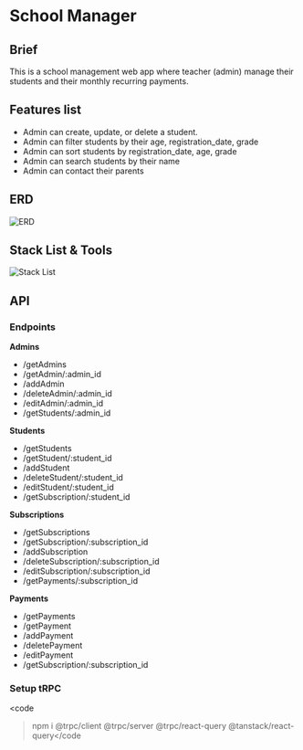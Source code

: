 # School Manager

## Brief

This is a school management web app where teacher (admin) manage their students and their monthly recurring payments.

## Features list

- Admin can create, update, or delete a student.
- Admin can filter students by their age, registration_date, grade
- Admin can sort students by registration_date, age, grade
- Admin can search students by their name
- Admin can contact their parents

## ERD

![ERD](https://asana-user-private-us-east-1.s3.amazonaws.com/assets/1205415844296691/1205707870019584/c079e642ec9b477b6c015dcf3cf065a5?X-Amz-Security-Token=IQoJb3JpZ2luX2VjEPv%2F%2F%2F%2F%2F%2F%2F%2F%2F%2FwEaCXVzLWVhc3QtMSJHMEUCIQCaLEbBeR3Efa5qqLNFiNoUOaApwmnDmsuJdLHlemeXGAIgR03bjDZxEG1DqRHrfDeKz59MQt2xsdajZL7%2FRtBxnXAqsgUIExAAGgw0MDM0ODM0NDY4NDAiDKvuYojYPwRHIwh7ySqPBXClO1xRXnuWgeA9Gu1b7likv6NYrshdGspmkwnA8lollg4%2FnSRtv0TlfedfoA9u6n%2BLXZgM51BsZxdZi%2Fd%2BVGRGtH5bFPm1a8fW4aTrJp%2FJI7njm4tMGdM4jGNQlWF58QRCKiXw%2FY0OtYuEL3tdY8mMOPmDLnztNCGkz2jMPEkCgSPqhIdebG9uD8UZdjv%2FOVuPgmIH%2FcNAPJUJiumS47jXAB5DlN7oAYVu%2BCzi6lBWB3EBYNp12l7EvLJ1JX5R8qdQVI64COHJwOVioyK7xeZwX6q4GOG495u9WZdBBtqcwAnkXCiiOdMdTqxZAf0WC3JPE9kbGQuH3Gsk9z8wPZAawy%2Bor4uHB7cMN8Cf6JBLWKGHldxEA0Gd06IK2joLBZ1BdhmZZuPZjTSRfIvk9z8eKyJcs2gbzfacoioUJwGxpsPgkkk09IaS2xq7MJDhyq0uuY0CLUfjBKIOlgRamRA3WmNvhErJWzSs%2BgWuJVJzbBH8tWXLcl7VxTVPSPccdKa5DNpUEAwpFhofYTH2i57xHeaZIZl%2BFk8qX5WDiONYEvaXcPqG9hp3ioVXm7mdbPPSesNlbnQo%2FJd289F5kNtDXhuSZSmdcAlGMH%2BZIWfJYmngcmTkY1uYHDahkoiq4qDFKWpz17f3%2FM4e3DaYfSAQ7eQTLvRuyMg%2FbGuvdTiqgagFXJfbthFu20wky5GT1vxAuhw%2Bvqet6DIhS%2B1DKjQxNB33JbWNDsENCeCG8FtpTAluPnlqXROrcgDCgW1PP68PwEH9dOV4PNDYtiQNHkP8OVMPEt6QVzY4dZzBY0t2IWJV7jiu%2BfCoXpQWnlPTPJ6Xuuq5KkZVszpu1115zAH33kTeLZAcm8cJldx6Y68wnI2fqQY6sQFOzw%2BEzvj8oCQJVrSbwNxrk6gMCcuvWPguqAZJ3oFey2GnfI5ftzy5h30eNirmh2BpHk6VLZjROnBEulk1lor%2F9EFKsEWn0yl%2FNqlZ3cHyGOs9QQYnHoytSX4PGcQysxsqyM1eDbTNGfDY7ybwpmVI%2BpHxIIBZLa6QEGmuPXd7TdfbLmBm65DDncagKQu9nLsRpwzDUsvBlqFNO1tWQPhysQAiyNGIhC2PGwrDOFPLxwc%3D&X-Amz-Algorithm=AWS4-HMAC-SHA256&X-Amz-Date=20231012T111552Z&X-Amz-SignedHeaders=host&X-Amz-Expires=120&X-Amz-Credential=ASIAV34L4ZY4HB23NRHE%2F20231012%2Fus-east-1%2Fs3%2Faws4_request&X-Amz-Signature=2333781600f32729469b82d582c28aa9c70b1cfedd641b5c4b69b6e0f3880d2e#_=_)

## Stack List & Tools

![Stack List](https://asana-user-private-us-east-1.s3.amazonaws.com/assets/1205415844296691/1205708153499409/ec487fd9f9475b778380d2a41a6b84b4?X-Amz-Security-Token=IQoJb3JpZ2luX2VjEPv%2F%2F%2F%2F%2F%2F%2F%2F%2F%2FwEaCXVzLWVhc3QtMSJHMEUCIQCaLEbBeR3Efa5qqLNFiNoUOaApwmnDmsuJdLHlemeXGAIgR03bjDZxEG1DqRHrfDeKz59MQt2xsdajZL7%2FRtBxnXAqsgUIExAAGgw0MDM0ODM0NDY4NDAiDKvuYojYPwRHIwh7ySqPBXClO1xRXnuWgeA9Gu1b7likv6NYrshdGspmkwnA8lollg4%2FnSRtv0TlfedfoA9u6n%2BLXZgM51BsZxdZi%2Fd%2BVGRGtH5bFPm1a8fW4aTrJp%2FJI7njm4tMGdM4jGNQlWF58QRCKiXw%2FY0OtYuEL3tdY8mMOPmDLnztNCGkz2jMPEkCgSPqhIdebG9uD8UZdjv%2FOVuPgmIH%2FcNAPJUJiumS47jXAB5DlN7oAYVu%2BCzi6lBWB3EBYNp12l7EvLJ1JX5R8qdQVI64COHJwOVioyK7xeZwX6q4GOG495u9WZdBBtqcwAnkXCiiOdMdTqxZAf0WC3JPE9kbGQuH3Gsk9z8wPZAawy%2Bor4uHB7cMN8Cf6JBLWKGHldxEA0Gd06IK2joLBZ1BdhmZZuPZjTSRfIvk9z8eKyJcs2gbzfacoioUJwGxpsPgkkk09IaS2xq7MJDhyq0uuY0CLUfjBKIOlgRamRA3WmNvhErJWzSs%2BgWuJVJzbBH8tWXLcl7VxTVPSPccdKa5DNpUEAwpFhofYTH2i57xHeaZIZl%2BFk8qX5WDiONYEvaXcPqG9hp3ioVXm7mdbPPSesNlbnQo%2FJd289F5kNtDXhuSZSmdcAlGMH%2BZIWfJYmngcmTkY1uYHDahkoiq4qDFKWpz17f3%2FM4e3DaYfSAQ7eQTLvRuyMg%2FbGuvdTiqgagFXJfbthFu20wky5GT1vxAuhw%2Bvqet6DIhS%2B1DKjQxNB33JbWNDsENCeCG8FtpTAluPnlqXROrcgDCgW1PP68PwEH9dOV4PNDYtiQNHkP8OVMPEt6QVzY4dZzBY0t2IWJV7jiu%2BfCoXpQWnlPTPJ6Xuuq5KkZVszpu1115zAH33kTeLZAcm8cJldx6Y68wnI2fqQY6sQFOzw%2BEzvj8oCQJVrSbwNxrk6gMCcuvWPguqAZJ3oFey2GnfI5ftzy5h30eNirmh2BpHk6VLZjROnBEulk1lor%2F9EFKsEWn0yl%2FNqlZ3cHyGOs9QQYnHoytSX4PGcQysxsqyM1eDbTNGfDY7ybwpmVI%2BpHxIIBZLa6QEGmuPXd7TdfbLmBm65DDncagKQu9nLsRpwzDUsvBlqFNO1tWQPhysQAiyNGIhC2PGwrDOFPLxwc%3D&X-Amz-Algorithm=AWS4-HMAC-SHA256&X-Amz-Date=20231012T111241Z&X-Amz-SignedHeaders=host&X-Amz-Expires=120&X-Amz-Credential=ASIAV34L4ZY4HB23NRHE%2F20231012%2Fus-east-1%2Fs3%2Faws4_request&X-Amz-Signature=0fc835e225d82352166d3859853652d6a4f0acebc257fcd662a6429df7af67d3#_=_)

## API

### Endpoints

**Admins**

- /getAdmins
- /getAdmin/:admin_id
- /addAdmin
- /deleteAdmin/:admin_id
- /editAdmin/:admin_id
- /getStudents/:admin_id

**Students**

- /getStudents
- /getStudent/:student_id
- /addStudent
- /deleteStudent/:student_id
- /editStudent/:student_id
- /getSubscription/:student_id

**Subscriptions**

- /getSubscriptions
- /getSubscription/:subscription_id
- /addSubscription
- /deleteSubscription/:subscription_id
- /editSubscription/:subscription_id
- /getPayments/:subscription_id

**Payments**

- /getPayments
- /getPayment
- /addPayment
- /deletePayment
- /editPayment
- /getSubscription/:subscription_id

### Setup tRPC

<code

> npm i <span class="bg-pink-200">@trpc/client</span> @trpc/server
> @trpc/react-query @tanstack/react-query</code
